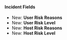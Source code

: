 
#### Incident Fields

- New: **User Risk Reasons**
- New: **User Risk Level**
- New: **Host Risk Reasons**
- New: **Host Risk Level**
